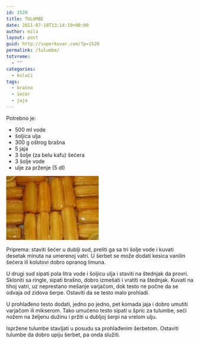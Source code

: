 ```yaml
---
id: 1520
title: TULUMBE
date: 2011-07-18T13:14:19+00:00
author: mila
layout: post
guid: http://superkuvar.com/?p=1520
permalink: /tulumbe/
totvreme:
  - ""
categories:
  - kolači
tags:
  - brašno
  - šećer
  - jaja
---
```

Potrebno je:

  * 500 ml vode
  * šoljica ulja
  * 300 g oštrog brašna
  * 5 jaja
  * 3 šolje (za belu kafu) šećera
  * 3 šolje vode
  * ulje za prženje (5 dl)

<img class="alignnone size-medium wp-image-1528" title="tulumbe" src="/wp-content/uploads/2011/07/tulumbe-e1310994583164.jpg" alt="" width="249" height="172" /> 

Priprema: staviti šećer u dublji sud, preliti ga sa tri šolje vode i kuvati desetak minuta na umerenoj vatri. U šerbet se može dodati kesica vanilin šećera ili kolutovi dobro opranog limuna.

U drugi sud sipati pola litra vode i šoljicu ulja i staviti na štednjak da provri. Skloniti sa ringle, sipati brašno, dobro izmešati i vratiti na štednjak. Kuvati na tihoj vatri, uz neprestano mešanje varjačom, dok testo ne počne da se odvaja od zidova šerpe. Ostaviti da se testo malo prohladi.

U prohlađeno testo dodati, jedno po jedno, pet komada jaja i dobro umutiti varjačom ili mikserom. Tako umućeno testo sipati u špric za tulumbe, seći nožem na željenu dužinu i pržiti u dubljoj šerpi na vrelom ulju.

Ispržene tulumbe stavljati u posudu sa prohlađenim šerbetom. Ostaviti tulumbe da dobro upiju šerbet, pa onda služiti.